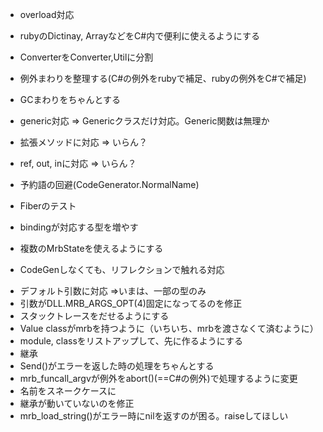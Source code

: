 * overload対応
* rubyのDictinay, ArrayなどをC#内で便利に使えるようにする

* ConverterをConverter,Utilに分割

* 例外まわりを整理する(C#の例外をrubyで補足、rubyの例外をC#で補足)
* GCまわりをちゃんとする
* generic対応 => Genericクラスだけ対応。Generic関数は無理か

* 拡張メソッドに対応 => いらん？
* ref, out, inに対応 => いらん？
* 予約語の回避(CodeGenerator.NormalName)
* Fiberのテスト
* bindingが対応する型を増やす
* 複数のMrbStateを使えるようにする
* CodeGenしなくても、リフレクションで触れる対応

- デフォルト引数に対応 =>いまは、一部の型のみ
- 引数がDLL.MRB_ARGS_OPT(4)固定になってるのを修正
- スタックトレースをだせるようにする
- Value classがmrbを持つように（いちいち、mrbを渡さなくて済むように）
- module, classをリストアップして、先に作るようにする
- 継承
- Send()がエラーを返した時の処理をちゃんとする
- mrb_funcall_argvが例外をabort()(==C#の例外)で処理するように変更
- 名前をスネークケースに
- 継承が動いていないのを修正
- mrb_load_string()がエラー時にnilを返すのが困る。raiseしてほしい
